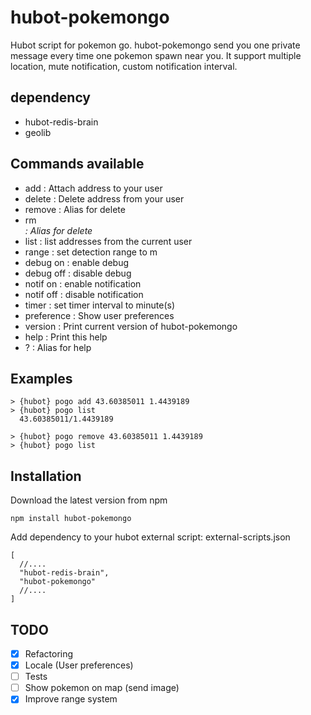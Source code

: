 # hubot-pokemongo

Hubot script for pokemon go.
hubot-pokemongo send you one private message every time one pokemon spawn near you.
It support multiple location, mute notification, custom notification interval.

## dependency

- hubot-redis-brain
- geolib

## Commands available

- add <lat> <long> : Attach address to your user
- delete <lat> <long> : Delete address from your user
- remove <lat> <long> : Alias for delete
- rm <address> : Alias for delete
- list : list addresses from the current user
- range <meters> : set detection range to <meters>m
- debug on : enable debug
- debug off : disable debug
- notif on : enable notification
- notif off : disable notification
- timer <minutes> : set timer interval to <minutes> minute(s)
- preference : Show user preferences 
- version : Print current version of hubot-pokemongo
- help : Print this help
- ? : Alias for help

## Examples

```
> {hubot} pogo add 43.60385011 1.4439189
> {hubot} pogo list
  43.60385011/1.4439189

> {hubot} pogo remove 43.60385011 1.4439189
> {hubot} pogo list
```

## Installation

Download the latest version from npm

```
npm install hubot-pokemongo
```
Add dependency to your hubot external script:
external-scripts.json
```
[
  //....
  "hubot-redis-brain",
  "hubot-pokemongo"
  //....
]
```


## TODO

- [x] Refactoring
- [x] Locale (User preferences)
- [ ] Tests
- [ ] Show pokemon on map (send image)
- [x] Improve range system